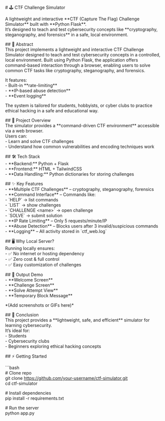 \# 🕹️ CTF Challenge Simulator

A lightweight and interactive \*\*CTF (Capture The Flag) Challenge Simulator\*\* built with \*\*Python Flask\*\*.    
It’s designed to teach and test cybersecurity concepts like \*\*cryptography, steganography, and forensics\*\* in a safe, local environment.  

\#\# 📖 Abstract  
This project implements a lightweight and interactive CTF Challenge Simulator designed to teach and test cybersecurity concepts in a controlled, local environment. Built using Python Flask, the application offers command-based interaction through a browser, enabling users to solve common CTF tasks like cryptography, steganography, and forensics.  

It features:  
\- Built-in \*\*rate-limiting\*\*    
\- \*\*IP-based abuse detection\*\*    
\- \*\*Event logging\*\*  

The system is tailored for students, hobbyists, or cyber clubs to practice ethical hacking in a safe and educational way.

\#\# 🚀 Project Overview  
The simulator provides a \*\*command-driven CTF environment\*\* accessible via a web browser.    
Users can:  
\- Learn and solve CTF challenges    
\- Understand how common vulnerabilities and encoding techniques work  

\#\# 🛠 Tech Stack  
\- \*\*Backend:\*\* Python \+ Flask    
\- \*\*Frontend:\*\* HTML \+ TailwindCSS    
\- \*\*Data Handling:\*\* Python dictionaries for storing challenges  

\#\# ✨ Key Features  
\- \*\*Multiple CTF Challenges\*\* – cryptography, steganography, forensics    
\- \*\*Command Interface\*\* – Commands like:  
  \- \`HELP\` → list commands    
  \- \`LIST\` → show challenges    
  \- \`CHALLENGE \<name\>\` → open challenge    
  \- \`SOLVE\` → submit solution    
\- \*\*IP Rate Limiting\*\* – Only 5 requests/minute/IP    
\- \*\*Abuse Detection\*\* – Blocks users after 3 invalid/suspicious commands    
\- \*\*Logging\*\* – All activity stored in \`ctf\_web.log\`  

\#\# 🖥️ Why Local Server?  
Running locally ensures:  
\- ✅ No internet or hosting dependency    
\- ✅ Zero cost & full control    
\- ✅ Easy customization of challenges  

\#\# 📸 Output Demo  
\- \*\*Welcome Screen\*\*    
\- \*\*Challenge Screen\*\*    
\- \*\*Solve Attempt View\*\*    
\- \*\*Temporary Block Message\*\*  

\*(Add screenshots or GIFs here)\*  

\#\# 🏁 Conclusion  
This project provides a \*\*lightweight, safe, and efficient\*\* simulator for learning cybersecurity.    
It’s ideal for:  
\- Students    
\- Cybersecurity clubs    
\- Beginners exploring ethical hacking concepts  

\#\# ⚡ Getting Started

\`\`\`bash  
\# Clone repo  
git clone https://github.com/your-username/ctf-simulator.git  
cd ctf-simulator

\# Install dependencies  
pip install \-r requirements.txt

\# Run the server  
python app.py

